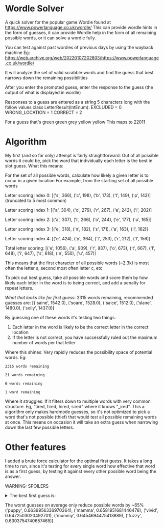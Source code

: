 # Wordle Solver

A quick solver for the popular game Wordle found at https://www.powerlanguage.co.uk/wordle/
This can provide wordle hints in the form of guesses, it can provide Wordle help in the form of all remaining possible words, or it can solve a wordle fully.

You can test against past wordles of previous days by using the wayback machine
Eg: https://web.archive.org/web/20220107202803/https://www.powerlanguage.co.uk/wordle/

It will analyze the set of valid scrabble words and find the guess that best narrows down the remaining possibilities

After you enter the prompted guess, enter the response to the guess (the output of what is displayed in wordle)

Responses to a guess are entered as a string 5 characters long with the follow values
class LetterResult(IntEnum):
    EXCLUDED = 0
    WRONG_LOCATION = 1
    CORRECT = 2

For a guess that's green green grey yellow yellow
This maps to 22011


# Algorithm

My first (and so far only) attempt is fairly straightforward: Out of all possible words it could be, pick the word that individually each letter is the best in slot guess. What this means:

For the set of all possible words, calculate how likely a given letter is to occur in a given location
For example, from the starting set of all possible words

Letter scoring index 0:  [('s', 366), ('c', 198), ('b', 173), ('t', 149), ('p', 142)] (truncated to 5 most common)

Letter scoring index 1:  [('a', 304), ('o', 279), ('r', 267), ('e', 242), ('i', 202)]

Letter scoring index 2:  [('a', 307), ('i', 266), ('o', 244), ('e', 177), ('u', 165)]

Letter scoring index 3:  [('e', 318), ('n', 182), ('s', 171), ('a', 163), ('l', 162)]

Letter scoring index 4:  [('e', 424), ('y', 364), ('t', 253), ('r', 212), ('l', 156)]

Total letter scoring:  [('e', 1056), ('a', 909), ('r', 837), ('o', 673), ('t', 667), ('l', 648), ('i', 647), ('s', 618), ('n', 550), ('u', 457)]


This means that the first character of all possible words (~2.3k) is most often the letter s, second most often letter c, etc

To pick out best guess, take all possible words and score them by how likely each letter in the word is to being correct, and add a penalty for repeat letters.

*What that looks like for first guess*: 2315 words remaining, recommended guesses are:  [('saine', 1542.0), ('soare', 1528.0), ('saice', 1512.0), ('slane', 1480.0), ('soily', 1437.0)]

By guessing one of these words it's testing two things:

1. Each letter in the word is likely to be the correct letter in the correct location
2. If the letter is not correct, you have successfully ruled out the maximum number of words per that letter

Where this shines: Very rapidly reduces the possibility space of potential words.
Eg: 
```
2315 words remaining

21 words remaining

6 words remaining

1 word remaining
```

Where it struggles: If it filters down to multiple words with very common structure. Eg, "tired, fired, hired, sired" where it knows "\_ired". This a algorithm only makes hardmode guesses, so it's not optimized to pick a word that's not possible (thief) that would test all possible remaining words at once.
This means on occasion it will take an extra guess when narrowing down the last few possible letters.


# Other features
I added a brute force calculator for the optimal first guess. It takes a long time to run, since it's testing for every single word how effective that word is as a first guess, by testing it against every other possible word being the answer.

WARNING: SPOILERS
<details> 
  <summary>The best first guess is:</summary>
   The best first guess is RAISE with a >97% reduction on average

   Other good guesses are [('raise', 0.9736497348030732), ('arise', 0.9724726989443436), ('irate', 0.9724495612705195), ('arose', 0.9714811376644944), ('alter', 0.9697659642952106),
</details>

The worst guesses on average only reduce possible words by ~65% ('puppy', 0.6639956336970364), ('mamma', 0.6581951681446478), ('vivid', 0.6472503020492701), ('mummy', 0.6454694475413889), ('fuzzy', 0.6303754740657465)]


